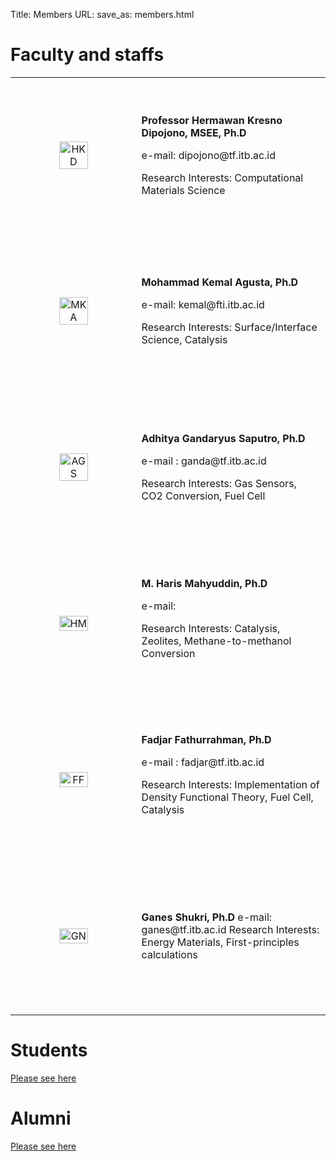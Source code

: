 Title: Members
URL:
save_as: members.html

# Faculty and staffs

<table style="width: 100%">

<tr style="height:250px">
  <td style="text-align: center; vertical-align: middle; width:40%;">
    <img src="{static}images/HKD.jpg" alt="HKD" width="50%" />
  </td>
  <td style="text-align:left; vertical-align: middle;">
    <p><strong>Professor Hermawan Kresno Dipojono, MSEE, Ph.D</strong></p>
    <p>e-mail: dipojono@tf.itb.ac.id</p>
    <p>Research Interests: Computational Materials Science</p>
  </td>
</tr>

<tr style="height:250px">
  <td style="text-align: center; vertical-align: middle; width:40%;">
    <img src="{static}images/MKA.jpg" alt="MKA" width="50%" />
  </td>
  <td style="text-align:left; vertical-align: middle;">
    <p><strong>Mohammad Kemal Agusta, Ph.D</strong></p>
    <p>e-mail:  kemal@fti.itb.ac.id</p>
    <p>Research Interests: Surface/Interface Science, Catalysis</p>
</tr>

<tr style="height:250px">
  <td style="text-align: center; vertical-align: middle; width:40%;">
    <img src="{static}images/AGS.jpg" alt="AGS" width="50%" />
  </td>
  <td style="text-align:left; vertical-align: middle;">
    <p><strong>Adhitya Gandaryus Saputro, Ph.D</strong></p>
    <p>e-mail :  ganda@tf.itb.ac.id</p>
    <p>Research Interests: Gas Sensors, CO2 Conversion, Fuel Cell</p>
</tr>

<tr style="height:250px">
  <td style="text-align: center; vertical-align: middle; width:40%;">
    <img src="{static}images/HM.jpeg" alt="HM" width="50%" />
  </td>
  <td style="text-align:left; vertical-align: middle;">
    <strong>M. Haris Mahyuddin, Ph.D</strong>
    <p>e-mail:</p>
    <p>Research Interests: Catalysis, Zeolites, Methane-to-methanol Conversion</p>
  </td>
</tr>

<tr style="height:250px">
  <td style="text-align: center; vertical-align: middle; width:40%;">
    <img src="{static}images/FF.jpeg" alt="FF" width="50%" />
  </td>
  <td style="text-align:left; vertical-align: middle;">
    <strong>Fadjar Fathurrahman, Ph.D</strong>
    <p>e-mail :  fadjar@tf.itb.ac.id</p>
    <p>Research Interests: Implementation of Density Functional Theory, Fuel Cell, Catalysis</p>
  </td>
</tr>

<tr style="height:250px">
  <td style="text-align: center; vertical-align: middle; width:40%;">
    <img src="{static}images/GN.jpeg" alt="GN" width="50%" />
  </td>
  <td style="text-align:left; vertical-align: middle;">
    <strong>Ganes Shukri, Ph.D</strong>
    e-mail: ganes@tf.itb.ac.id
    Research Interests: Energy Materials, First-principles calculations
  </td>
</tr>

</table>


# Students

<a href="pages/students.html">Please see here</a>

# Alumni

<a href="pages/alumni.html">Please see here</a>

